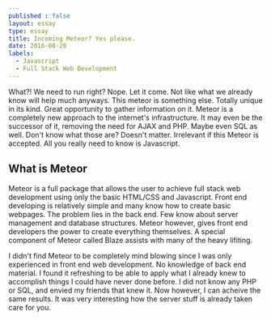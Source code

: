 ```yaml
---
published : false
layout: essay
type: essay
title: Incoming Meteor? Yes please.
date: 2016-08-28
labels:
  - Javascript
  - Full Stack Web Development
---
```

What?! We need to run right? Nope. Let it come. Not like what we already know will help much anyways. This meteor is something else. Totally unique in its kind. Great opportunity to gather information on it. Meteor is a completely new approach to the internet's infrastructure. It may even be the successor of it, removing the need for AJAX and PHP. Maybe even SQL as well. Don't know what those are? Doesn't matter. Irrelevant if this Meteor is accepted. All you really need to know is Javascript. 

## What is Meteor
Meteor is a full package that allows the user to achieve full stack web development using only the basic HTML/CSS and Javascript. Front end developing is relatively simple and many know how to create basic webpages. The problem lies in the back end. Few know about server management and database structures. Meteor however, gives front end developers the power to create everything themselves. A special component of Meteor called Blaze assists with many of the heavy lifiting.

I didn't find Meteor to be completely mind blowing since I was only experienced in front end web development. No knowledge of back end material. I found it refreshing to be able to apply what I already knew to accomplish things I could have never done before. I did not know any PHP or SQL, and envied my friends that knew it. Now however, I can acheive the same results. It was very interesting how the server stuff is already taken care for you.
